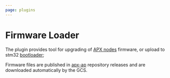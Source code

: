 ```yaml
---
page: plugins
---
```


# Firmware Loader

The plugin provides tool for upgrading of [APX nodes](/hw) firmware, or upload to stm32 [bootloader](https://www.st.com/resource/en/application_note/cd00264342-usart-protocol-used-in-the-stm32-bootloader-stmicroelectronics.pdf);

Firmware files are published in [apx-ap](https://github.com/uavos/apx-ap) repository releases and are downloaded automatically by the GCS.

